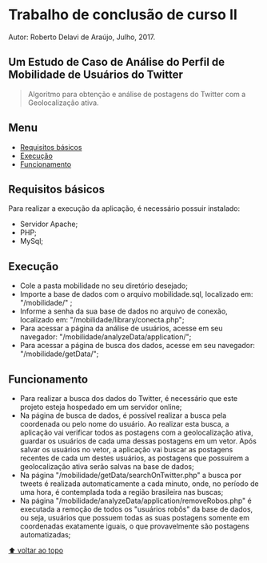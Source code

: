 # Trabalho de conclusão de curso II

Autor: Roberto Delavi de Araújo, Julho, 2017.

## Um Estudo de Caso de Análise do Perfil de Mobilidade de Usuários do Twitter

> Algoritmo para obtenção e análise de postagens do Twitter com a Geolocalização ativa.

## Menu

  - [Requisitos básicos](#requisitos-básicos)
  - [Execução](#execução)
  - [Funcionamento](#funcionamento)  

## Requisitos básicos

Para realizar a execução da aplicação, é necessário possuir instalado:
  - Servidor Apache;
  - PHP;
  - MySql;

## Execução

  - Cole a pasta mobilidade no seu diretório desejado;
  - Importe a base de dados com o arquivo mobilidade.sql, localizado em: "<seudiretorio>/mobilidade/" ;
  - Informe a senha da sua base de dados no arquivo de conexão, localizado em: "<seudiretorio>/mobilidade/library/conecta.php";
  - Para acessar a página da análise de usuários, acesse em seu navegador: "<seudiretorio>/mobilidade/analyzeData/application/";
  - Para acessar a página de busca dos dados, acesse em seu navegador: "<seudiretorio>/mobilidade/getData/";

## Funcionamento

  - Para realizar a busca dos dados do Twitter, é necessário que este projeto esteja hospedado em um servidor online;
  - Na página de busca de dados, é possível realizar a busca pela coordenada ou pelo nome do usuário. Ao realizar esta busca, a aplicação vai verificar todos as postagens com a geolocalização ativa, guardar os usuários de cada uma dessas postagens em um vetor. Após salvar os usuários no vetor, a aplicação vai buscar as postagens recentes de cada um destes usuários, as postagens que possuírem a geolocalização ativa serão salvas na base de dados;
  - Na página "<seu-diretorio>/mobilidade/getData/searchOnTwitter.php" a busca por tweets é realizada automaticamente a cada minuto, onde, no período de uma hora, é contemplada toda a região brasileira nas buscas;
  - Na página "<seu-diretorio>/mobilidade/analyzeData/application/removeRobos.php" é executada a remoção de todos os "usuários robôs" da base de dados, ou seja, usuários que possuem todas as suas postagens somente em coordenadas exatamente iguais, o que provavelmente são postagens automatizadas;

[⬆ voltar ao topo](#menu)
